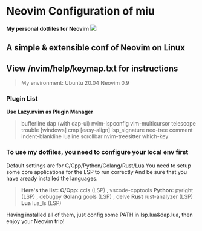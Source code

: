 # Neovim Configuration of miu
**My personal dotfiles for Neovim**
![](https://img-blog.csdnimg.cn/948390abb7aa4b20ad51082c77f80623.png#pic_center)
## A simple & extensible conf of Neovim on Linux
## View /nvim/help/keymap.txt for instructions

> My environment:
> Ubuntu 20.04
> Neovim 0.9

### Plugin List
**Use Lazy.nvim as Plugin Manager**
> bufferline  dap (with dap-ui)  nvim-lspconfig
> vim-multicursor  telescope  trouble
> [windows]  cmp  [easy-align]
> lsp_signature  neo-tree  comment
> indent-blankline  lualine  scrollbar
> nvim-treesitter  which-key

### To use my dotfiles, you need to configure your local env first
Default settings are for C/Cpp/Python/Golang/Rust/Lua
You need to setup some core applications for the LSP to run correctly
And be sure that you have aready installed the languages.

> **Here's the list:**
> **C/Cpp:**
> ccls (LSP) , vscode-cpptools
> **Python:**
> pyright (LSP) , debugpy
> **Golang**
> gopls (LSP) , delve
> **Rust**
> rust-analyzer (LSP)
> **Lua**
> lua_ls (LSP)

Having installed all of them, just config some PATH in lsp.lua&dap.lua, then enjoy your Neovim trip!
